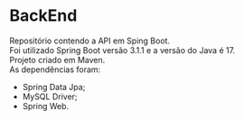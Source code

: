 # BackEnd
Repositório contendo a API em Sping Boot.<br>
Foi utilizado Spring Boot versão 3.1.1 e a versão do Java é 17. <br>
Projeto criado em Maven.<br>
As dependências foram:<br>
- Spring Data Jpa;<br>
- MySQL Driver;<br>
- Spring Web.<br>


